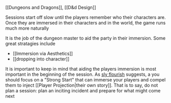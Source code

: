 [[Dungeons and Dragons]], [[D&d Design]]

Sessions start off slow until the players remember who their characters are. Once they are immersed in their characters and in the world, the game runs much more naturally

It is the job of the dungeon master to aid the party in their immersion. Some great stratagies include
- [[Immersion via Aesthetics]] 
- [[dropping into character]]

It is important to keep in mind that aiding the players immersion is most important in the beginning of the session. As [sly flourish]() suggests, a you should focus on a "Strong Start" that can immerse your players and compel them to inject [[Player Projection|their own story]]. That is to say, do not plan a session: plan an inciting incident and prepare for what might come next